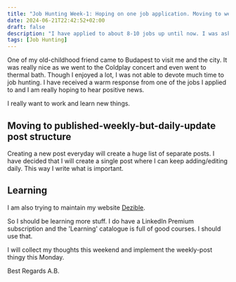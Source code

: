 ```yaml
---
title: "Job Hunting Week-1: Hoping on one job application. Moving to weekly post!"
date: 2024-06-21T22:42:52+02:00
draft: false
description: "I have applied to about 8-10 jobs up until now. I was asked my salary expectation among other HR stuff by one company. It is highly relevant and I will like it most probably."
tags: [Job Hunting]
---
```


One of my old-childhood friend came to Budapest to visit me and the city. It was really nice as we went to the Coldplay concert and even went to thermal bath. Though I enjoyed a lot, I was not able to devote much time to job hunting. I have received a warm response from one of the jobs I applied to and I am really hoping to hear positive news. 

I really want to work and learn new things.

## Moving to published-weekly-but-daily-update post structure

Creating a new post everyday will create a huge list of separate posts. I have decided that I will create a single post where I can keep adding/editing daily. This way I write what is important.

## Learning

I am also trying to maintain my website [Dezible](https://www.dezible.com). 

So I should be learning more stuff. I do have a LinkedIn Premium subscription and the 'Learning' catalogue is full of good courses. I should use that.

I will collect my thoughts this weekend and implement the weekly-post thingy this Monday.

Best Regards
A.B.

